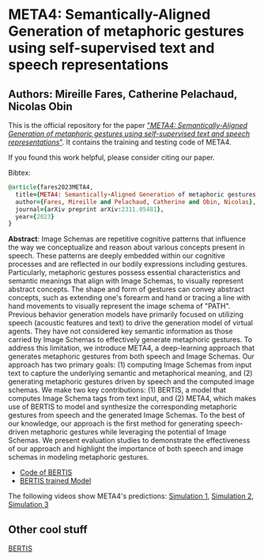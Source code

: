 # META4: Semantically-Aligned Generation of metaphoric gestures using self-supervised text and speech representations
## Authors: Mireille Fares, Catherine Pelachaud, Nicolas Obin

This is the official repository for the paper ["*META4: Semantically-Aligned Generation of metaphoric gestures using self-supervised text and speech representations*"](https://arxiv.org/abs/2311.05481). It contains the training and testing code of META4.

If you found this work helpful, please consider citing our paper.

Bibtex:
```ruby
@article{fares2023META4,
  title={META4: Semantically-Aligned Generation of metaphoric gestures using self-supervised text and speech representations},
  author={Fares, Mireille and Pelachaud, Catherine and Obin, Nicolas},
  journal={arXiv preprint arXiv:2311.05481},
  year={2023}
}
```

**Abstract**: Image Schemas are repetitive cognitive patterns that influence the way we conceptualize and reason about various concepts present in speech. These patterns are deeply embedded within our cognitive processes and are reflected in our bodily expressions including gestures. Particularly, metaphoric gestures possess essential characteristics and semantic meanings that align with Image Schemas, to visually represent abstract concepts. The shape and form of gestures can convey abstract concepts, such as extending one's forearm and hand or tracing a line with hand movements to visually represent the image schema of "PATH". Previous behavior generation models have primarily focused on utilizing speech (acoustic features and text) to drive the generation model of virtual agents. They have not considered key semantic information as those carried by Image Schemas to effectively generate metaphoric gestures. To address this limitation, we introduce META4, a deep-learning approach that generates metaphoric gestures from both speech and Image Schemas. Our approach has two primary goals: (1) computing Image Schemas from input text to capture the underlying semantic and metaphorical meaning, and (2) generating metaphoric gestures driven by speech and the computed image schemas. We make two key contributions: (1) BERTIS, a model that computes Image Schema tags from text input, and (2)  META4, which makes use of BERTIS to model and synthesize the corresponding metaphoric gestures from speech and the generated Image Schemas. To the best of our knowledge, our approach is the first method for generating speech-driven metaphoric gestures while leveraging the potential of Image Schemas. We present evaluation studies to demonstrate the effectiveness of our approach and highlight the importance of both speech and image schemas in modeling metaphoric gestures.

- [Code of BERTIS](https://github.com/mireillefares/BERTIS/blob/main/README.md)
- [BERTIS trained Model](https://huggingface.co/mireillfares/BERTIS)

The following videos show META4's predictions:  [Simulation 1](https://youtu.be/BMwS8p2UCGg), [Simulation 2](https://youtu.be/ecomhnit6XY), [Simulation 3](https://youtu.be/99ipLHhmJOM)

## Other cool stuff
[BERTIS](https://github.com/mireillefares/BERTIS/blob/main/README.md)

